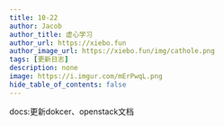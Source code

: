 ```yaml
---
title: 10-22
author: Jacob
author_title: 虚心学习
author_url: https://xiebo.fun
author_image_url: https://xiebo.fun/img/cathole.png
tags: [更新日志]
description: none
image: https://i.imgur.com/mErPwqL.png
hide_table_of_contents: false
---
```



docs:更新dokcer、openstack文档